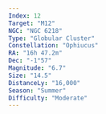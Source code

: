 ```yaml
---
Index: 12
Target: "M12"
NGC: "NGC 6218"
Type: "Globular Cluster"
Constellation: "Ophiucus"
RA: "16h 47.2m"
Dec: "-1°57"
Magnitude: "6.7"
Size: "14.5"
DistanceLy: "16,000"
Season: "Summer"
Difficulty: "Moderate"
---
```

